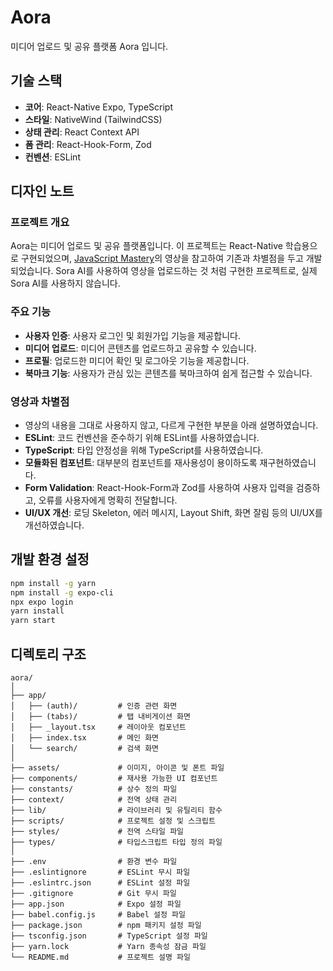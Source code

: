 # Aora

미디어 업로드 및 공유 플랫폼 Aora 입니다.

## 기술 스택

- **코어**: React-Native Expo, TypeScript
- **스타일**: NativeWind (TailwindCSS)
- **상태 관리**: React Context API
- **폼 관리**: React-Hook-Form, Zod
- **컨벤션**: ESLint

## 디자인 노트

### 프로젝트 개요

Aora는 미디어 업로드 및 공유 플랫폼입니다. 이 프로젝트는 React-Native 학습용으로 구현되었으며, [JavaScript Mastery](https://youtu.be/ZBCUegTZF7M?si=XgesG3NlBQmU307F)의 영상을 참고하여 기존과 차별점을 두고 개발되었습니다. Sora AI를 사용하여 영상을 업로드하는 것 처럼 구현한 프로젝트로, 실제 Sora AI를 사용하지 않습니다.

### 주요 기능

- **사용자 인증**: 사용자 로그인 및 회원가입 기능을 제공합니다.
- **미디어 업로드**: 미디어 콘텐츠를 업로드하고 공유할 수 있습니다.
- **프로필**: 업로드한 미디어 확인 및 로그아웃 기능을 제공합니다.
- **북마크 기능**: 사용자가 관심 있는 콘텐츠를 북마크하여 쉽게 접근할 수 있습니다.

### 영상과 차별점

- 영상의 내용을 그대로 사용하지 않고, 다르게 구현한 부분을 아래 설명하였습니다.
- **ESLint**: 코드 컨벤션을 준수하기 위해 ESLint를 사용하였습니다.
- **TypeScript**: 타입 안정성을 위해 TypeScript를 사용하였습니다.
- **모듈화된 컴포넌트**: 대부분의 컴포넌트를 재사용성이 용이하도록 재구현하였습니다.
- **Form Validation**: React-Hook-Form과 Zod를 사용하여 사용자 입력을 검증하고, 오류를 사용자에게 명확히 전달합니다.
- **UI/UX 개선**: 로딩 Skeleton, 에러 메시지, Layout Shift, 화면 잘림 등의 UI/UX를 개선하였습니다.

## 개발 환경 설정

```bash
npm install -g yarn
npm install -g expo-cli
npx expo login
yarn install
yarn start
```

## 디렉토리 구조

```plaintext
aora/
│
├── app/
│   ├── (auth)/         # 인증 관련 화면
│   ├── (tabs)/         # 탭 내비게이션 화면
│   ├── _layout.tsx     # 레이아웃 컴포넌트
│   ├── index.tsx       # 메인 화면
│   └── search/         # 검색 화면
│
├── assets/             # 이미지, 아이콘 및 폰트 파일
├── components/         # 재사용 가능한 UI 컴포넌트
├── constants/          # 상수 정의 파일
├── context/            # 전역 상태 관리
├── lib/                # 라이브러리 및 유틸리티 함수
├── scripts/            # 프로젝트 설정 및 스크립트
├── styles/             # 전역 스타일 파일
├── types/              # 타입스크립트 타입 정의 파일
│
├── .env                # 환경 변수 파일
├── .eslintignore       # ESLint 무시 파일
├── .eslintrc.json      # ESLint 설정 파일
├── .gitignore          # Git 무시 파일
├── app.json            # Expo 설정 파일
├── babel.config.js     # Babel 설정 파일
├── package.json        # npm 패키지 설정 파일
├── tsconfig.json       # TypeScript 설정 파일
├── yarn.lock           # Yarn 종속성 잠금 파일
└── README.md           # 프로젝트 설명 파일
```
